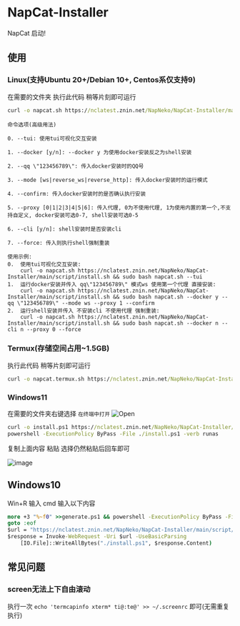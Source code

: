 # NapCat-Installer
NapCat 启动!

## 使用
### Linux(支持Ubuntu 20+/Debian 10+, Centos系仅支持9)
在需要的文件夹 执行此代码 稍等片刻即可运行
```bat
curl -o napcat.sh https://nclatest.znin.net/NapNeko/NapCat-Installer/main/script/install.sh && sudo bash napcat.sh
```
    命令选项(高级用法)

    0. --tui: 使用tui可视化交互安装

    1. --docker [y/n]: --docker y 为使用docker安装反之为shell安装

    2. --qq \"123456789\": 传入docker安装时的QQ号

    3. --mode [ws|reverse_ws|reverse_http]: 传入docker安装时的运行模式

    4. --confirm: 传入docker安装时的是否确认执行安装

    5. --proxy [0|1|2|3|4|5|6]: 传入代理, 0为不使用代理, 1为使用内置的第一个,不支持自定义, docker安装可选0-7, shell安装可选0-5

    6. --cli [y/n]: shell安装时是否安装cli

    7. --force: 传入则执行shell强制重装

    使用示例: 
    0.  使用tui可视化交互安装:
        curl -o napcat.sh https://nclatest.znin.net/NapNeko/NapCat-Installer/main/script/install.sh && sudo bash napcat.sh --tui
    1.  运行docker安装并传入 qq\"123456789\" 模式ws 使用第一个代理 直接安装:
        curl -o napcat.sh https://nclatest.znin.net/NapNeko/NapCat-Installer/main/script/install.sh && sudo bash napcat.sh --docker y --qq \"123456789\" --mode ws --proxy 1 --confirm
    2.  运行shell安装并传入 不安装cli 不使用代理 强制重装:
        curl -o napcat.sh https://nclatest.znin.net/NapNeko/NapCat-Installer/main/script/install.sh && sudo bash napcat.sh --docker n --cli n --proxy 0 --force

### Termux(存储空间占用~1.5GB)
执行此代码 稍等片刻即可运行
```bat
curl -o napcat.termux.sh https://nclatest.znin.net/NapNeko/NapCat-Installer/main/script/install.termux.sh && bash napcat.termux.sh
```

### Windows11
在需要的文件夹右键选择 `在终端中打开` 
![Open](https://github.com/NapNeko/NapCat-Installer/assets/61873808/1ceb84a5-0aed-4193-ac19-b0128299632d)

```bat
curl -o install.ps1 https://nclatest.znin.net/NapNeko/NapCat-Installer/main/script/install.ps1
powershell -ExecutionPolicy ByPass -File ./install.ps1 -verb runas
```
复制上面内容 粘贴 选择仍然粘贴后回车即可

![image](https://github.com/NapNeko/NapCat-Installer/assets/61873808/b16aeb92-acb7-4cf7-a07e-0b1143d9b835)

## Windows10
Win+R 输入 cmd 输入以下内容
```bat
more +3 "%~f0" >>generate.ps1 && powershell -ExecutionPolicy ByPass -File ./generate.ps1 -verb runas && del ./generate.ps1 && powershell -ExecutionPolicy ByPass -File ./install.ps1 -verb runas 
goto :eof
$url = "https://nclatest.znin.net/NapNeko/NapCat-Installer/main/script/install.ps1"
$response = Invoke-WebRequest -Uri $url -UseBasicParsing
    [IO.File]::WriteAllBytes("./install.ps1", $response.Content)
```

## 常见问题

### screen无法上下自由滚动

执行一次 `echo 'termcapinfo xterm* ti@:te@' >> ~/.screenrc` 即可(无需重复执行)
